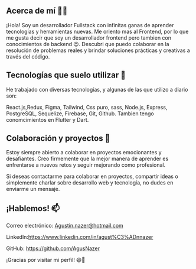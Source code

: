 



## Acerca de mí 👨‍💻

¡Hola! Soy un desarrollador Fullstack con infinitas ganas de aprender tecnologias y herramientas nuevas.
Me oriento mas al Frontend, por lo que me gusta decir que soy un desarrollador frontend pero tambien con conocimientos de backend 😉. Descubri que puedo colaborar en la resolución de problemas reales y brindar soluciones prácticas y creativas a través del código.

## Tecnologías que suelo utilizar 🚀
He trabajado con diversas tecnologías, y algunas de las que utilizo a diario son:

React.js,Redux, Figma, Tailwind, Css puro, sass, Node.js, Express, PostgreSQL, Sequelize, Firebase, Git, Github.
Tambien tengo conomcimientos en Flutter y Dart.

## Colaboración y proyectos 🤝
Estoy siempre abierto a colaborar en proyectos emocionantes y desafiantes. Creo firmemente que la mejor manera de aprender es enfrentarse a nuevos retos y seguir mejorando como profesional.

Si deseas contactarme para colaborar en proyectos, compartir ideas o simplemente charlar sobre desarrollo web y tecnología, no dudes en enviarme un mensaje.

## ¡Hablemos! 📫 
Correo electrónico: Agustin.nazer@hotmail.com 

LinkedIn:https://www.linkedin.com/in/agust%C3%ADnnazer 

GitHub: https://github.com/AgusNazer 

¡Gracias por visitar mi perfil! 😄🚀


